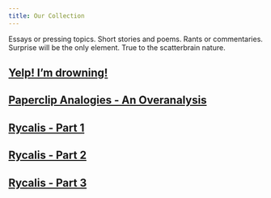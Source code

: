 ```yaml
---
title: Our Collection
---
```

Essays or pressing topics. Short stories and poems. Rants or commentaries. Surprise will be the only element. True to the scatterbrain nature.

## <a href = "ourCollection\Yelp! I’m drowning!.md">Yelp! I’m drowning!</a>
## <a href = "ourCollection\Paperclip Analogies - An Overanalysis.md">Paperclip Analogies - An Overanalysis</a>
## <a href = "ourCollection\Rycalis - Part 1.md">Rycalis - Part 1</a>
## <a href = "ourCollection\Rycalis - Part 2.md">Rycalis - Part 2</a>
## <a href = "ourCollection\Rycalis - Part 3.md">Rycalis - Part 3</a>
